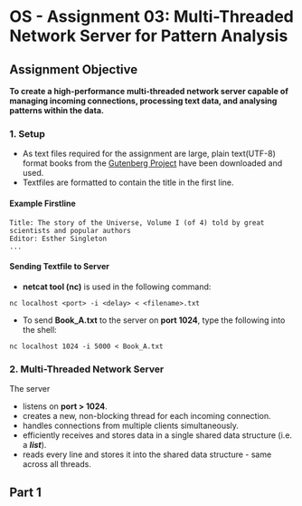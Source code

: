 # OS - Assignment 03:   Multi-Threaded Network Server for Pattern Analysis

## Assignment Objective

**To create a high-performance multi-threaded network server capable of managing incoming connections, processing text data, and analysing patterns within the data.**

### 1. Setup
- As text files required for the assignment are large, plain text(UTF-8) format books from the [Gutenberg Project](https://www.gutenberg.org) have been downloaded and used.
- Textfiles are formatted to contain the title in the first line.

#### Example Firstline
```
Title: The story of the Universe, Volume I (of 4) told by great scientists and popular authors
Editor: Esther Singleton
...
```


#### Sending Textfile to Server
- **netcat tool (nc)**  is used in the following command:
```
nc localhost <port> -i <delay> < <filename>.txt
```

- To send **Book_A.txt** to the server on **port 1024**, type the following into the shell:
```
nc localhost 1024 -i 5000 < Book_A.txt
```

### 2. Multi-Threaded Network Server
The server
- listens on **port > 1024**.
- creates a new, non-blocking thread for each incoming connection.
- handles connections from multiple clients simultaneously.
- efficiently receives and stores data in a single shared data structure (i.e. a ***list***).
- reads every line and stores it into the shared data structure - same across all threads.

## Part 1
